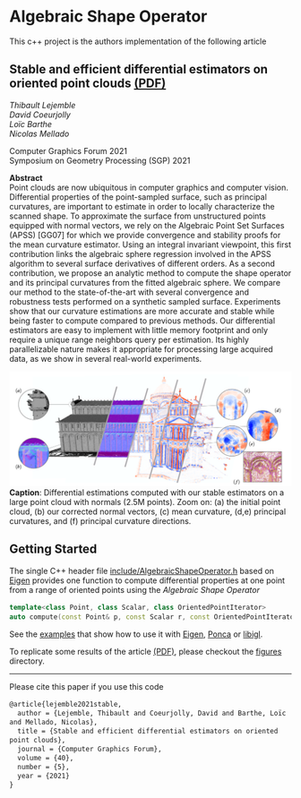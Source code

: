# Algebraic Shape Operator

This c++ project is the authors implementation of the following article

## Stable and efficient differential estimators on oriented point clouds [(PDF)](https://hal.archives-ouvertes.fr/hal-03272493/document)

*Thibault Lejemble*  
*David Coeurjolly*  
*Loïc Barthe*  
*Nicolas Mellado*

Computer Graphics Forum 2021  
Symposium on Geometry Processing (SGP) 2021

**Abstract**  
Point clouds are now ubiquitous in computer graphics and computer vision. Differential properties of the point-sampled surface, such as principal curvatures, are important to estimate in order to locally characterize the scanned shape. To approximate the surface from unstructured points equipped with normal vectors, we rely on the Algebraic Point Set Surfaces (APSS) [GG07] for which we provide convergence and stability proofs for the mean curvature estimator. Using an integral invariant viewpoint, this first contribution links the algebraic sphere regression involved in the APSS algorithm to several surface derivatives of different orders. As a second contribution, we propose an analytic method to compute the shape operator and its principal curvatures from the fitted algebraic sphere. We compare our method to the state-of-the-art with several convergence and robustness tests performed on a synthetic sampled surface. Experiments show that our curvature estimations are more accurate and stable while being faster to compute compared to previous methods. Our differential estimators are easy to implement with little memory footprint and only require a unique range neighbors query per estimation. Its highly parallelizable nature makes it appropriate for processing large acquired data, as we show in several real-world experiments.

![teaser](https://github.com/STORM-IRIT/algebraic-shape-operator/blob/single-header-file/image/teaser.png)
**Caption**: Differential estimations computed with our stable estimators on a large point cloud with normals (2.5M points). Zoom on: (a) the initial point cloud, (b) our corrected normal vectors, (c) mean curvature, (d,e) principal curvatures, and (f) principal curvature directions.

## Getting Started

The single C++ header file [include/AlgebraicShapeOperator.h](include/AlgebraicShapeOperator.h) based on [Eigen](https://github.com/eigenteam/eigen-git-mirror) provides one function to compute differential properties at one point from a range of oriented points using the *Algebraic Shape Operator*
```c++
template<class Point, class Scalar, class OrientedPointIterator>
auto compute(const Point& p, const Scalar r, const OrientedPointIterator first, const OrientedPointIterator last);
```
See the [examples](examples) that show how to use it with [Eigen](https://github.com/eigenteam/eigen-git-mirror), [Ponca](https://github.com/poncateam/ponca) or [libigl](https://github.com/libigl/libigl). 

To replicate some results of the article [(PDF)](https://hal.archives-ouvertes.fr/hal-03272493/document), please checkout the [figures](figures) directory.

___

Please cite this paper if you use this code
```
@article{lejemble2021stable,
  author = {Lejemble, Thibault and Coeurjolly, David and Barthe, Loïc and Mellado, Nicolas},
  title = {Stable and efficient differential estimators on oriented point clouds},
  journal = {Computer Graphics Forum},
  volume = {40},
  number = {5},
  year = {2021}
}
```  
